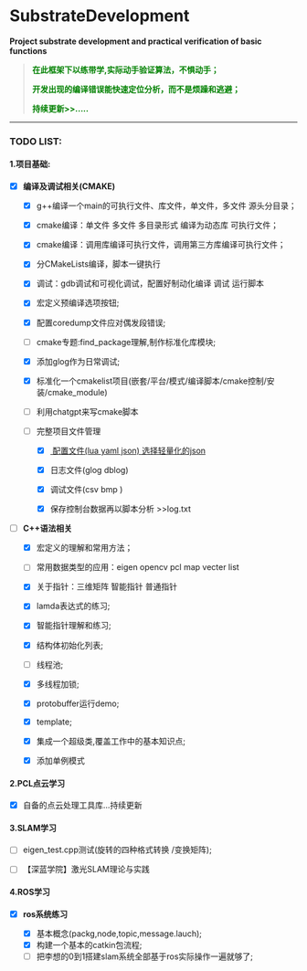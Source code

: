 # SubstrateDevelopment

**Project substrate development and practical verification of basic functions**

> <font color=green>**在此框架下以练带学,实际动手验证算法，不惧动手；**</font>
>
> **<font color=green>开发出现的编译错误能快速定位分析，而不是烦躁和逃避；</font>**
>
> <font color=green>**持续更新>>.....**</font>

------



### **TODO LIST:**

#### 1.项目基础:

- [x] **编译及调试相关(CMAKE)**

  - [x] g++编译一个main的可执行文件、库文件，单文件，多文件   源头分目录；

  - [x] cmake编译：单文件 多文件  多目录形式   编译为动态库 可执行文件；

  - [x] cmake编译：调用库编译可执行文件，调用第三方库编译可执行文件；

  - [x] 分CMakeLists编译，脚本一键执行

  - [x] 调试：gdb调试和可视化调试，配置好制动化编译 调试 运行脚本

  - [x] 宏定义预编译选项按钮;

  - [x] 配置coredump文件应对偶发段错误;

  - [ ] cmake专题:find_package理解,制作标准化库模块;

  - [x] 添加glog作为日常调试;

  - [x] 标准化一个cmakelist项目(嵌套/平台/模式/编译脚本/cmake控制/安装/cmake_module)

  - [ ] 利用chatgpt来写cmake脚本

  - [ ] 完整项目文件管理

    * [x] [ 配置文件(lua yaml json)  选择轻量化的json](utils/json11.hpp)
    * [x] 日志文件(glog dblog)
    * [x] 调试文件(csv bmp )
    * [x] 保存控制台数据再以脚本分析 >>log.txt

    

- [ ] **C++语法相关**
  - [x] 宏定义的理解和常用方法；
  - [ ] 常用数据类型的应用：eigen opencv pcl  map vecter list
  - [x] 关于指针：三维矩阵 智能指针 普通指针
  - [x] lamda表达式的练习;
  - [x] 智能指针理解和练习;
  - [x] 结构体初始化列表;
  - [ ] 线程池;
  - [x] 多线程加锁;
  - [x] protobuffer运行demo;
  - [x] template;
  - [x] 集成一个超级类,覆盖工作中的基本知识点;
  - [x] 添加单例模式



#### 2.PCL点云学习

- [x] 自备的点云处理工具库...持续更新





#### 3.SLAM学习

- [ ] eigen_test.cpp测试(旋转的四种格式转换 /变换矩阵);
- [ ] 【深蓝学院】激光SLAM理论与实践





#### 4.ROS学习

- [X] **ros系统练习**

  - [X] 基本概念(packg,node,topic,message.lauch);
  - [X] 构建一个基本的catkin包流程;
  - [ ] 把李想的0到1搭建slam系统全部基于ros实际操作一遍就够了;
